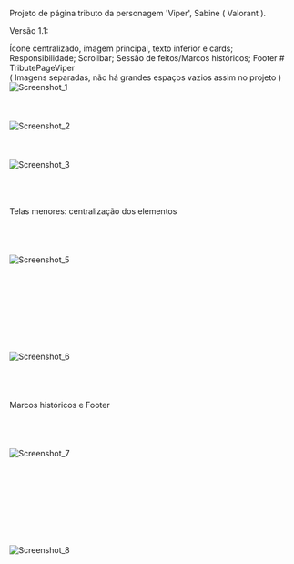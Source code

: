 Projeto de página tributo da personagem 'Viper', Sabine ( Valorant ).

Versão 1.1:

Ícone centralizado, imagem principal, texto inferior e cards; Responsibilidade; Scrollbar; Sessão de feitos/Marcos históricos; Footer # TributePageViper
<br>
( Imagens separadas, não há grandes espaços vazios assim no projeto )
![Screenshot_1](https://user-images.githubusercontent.com/74564883/173202447-80c54206-8ee0-44a9-a681-bdf34dc5a8a1.jpg)
<br/><br/><br/><br/>
![Screenshot_2](https://user-images.githubusercontent.com/74564883/173202451-58134e9d-7f08-41dc-99fc-1800a1adf395.jpg)
<br/><br/><br/><br/>
![Screenshot_3](https://user-images.githubusercontent.com/74564883/173202453-1bd3129c-56b8-471d-9fca-6017898d5d10.jpg)
<br/><br/><br/><br/>

 Telas menores: centralização dos elementos
 <br/><br/><br/><br/><br/>
![Screenshot_5](https://user-images.githubusercontent.com/74564883/173202842-e445d1c0-4f0f-4ab4-ba4f-d020a7f0371e.jpg)
<br/><br/><br/><br/><br/><br/><br/><br/><br/><br/>
![Screenshot_6](https://user-images.githubusercontent.com/74564883/173202844-945b7b74-32a4-4d1c-a45f-5d0b2d349b84.jpg)
<br/><br/><br/><br/><br/>
Marcos históricos e Footer
<br/><br/><br/><br/><br/>
![Screenshot_7](https://user-images.githubusercontent.com/74564883/173247325-346edc57-95f7-4160-85f7-6ad1b5b6a944.jpg)
<br/><br/><br/><br/><br/><br/><br/><br/><br/><br/>
![Screenshot_8](https://user-images.githubusercontent.com/74564883/173247330-829a5523-2d29-47fb-aa5c-645be3b488e2.jpg)

